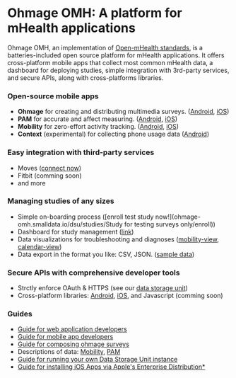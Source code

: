 # Ohmage OMH: A platform for mHealth applications
Ohmage OMH, an implementation of [Open-mHealth standards](http://www.openmhealth.org/), is a batteries-included open source platform for mHealth applications. It offers cross-platform mobile apps that collect most common mHealth data, a dashboard for deploying studies, simple integration with 3rd-party services, and secure APIs, along with cross-platforms libraries.

### Open-source mobile apps
  * **Ohmage** for creating and distributing multimedia surveys. ([Android](https://play.google.com/store/apps/details?id=io.smalldatalab.android.ohmage), [iOS](https://ohmage-omh.smalldata.io/ios/ohmage.html))
  * **PAM** for accurate and affect measuring. ([Android](https://play.google.com/store/apps/details?id=io.smalldatalab.android.pam), [iOS](https://ohmage-omh.smalldata.io/ios/pam.html))
  * **Mobility** for zero-effort activity tracking. ([Android](https://play.google.com/store/apps/details?id=io.smalldatalab.android.mobility), [iOS](https://ohmage-omh.smalldata.io/ios/mobility.html))
  * **Context** (experimental) for collecting phone usage data ([Android](https://play.google.com/store/apps/details?id=io.smalldatalab.android.context))


### Easy integration with third-party services
  * Moves ([connect now](https://ohmage-omh.smalldata.io/dsu/shims/authorize/moves))
  * Fitbit (comming soon)
  * and more

### Managing studies of any sizes
  * Simple on-boarding process ([enroll test study now!](ohmage-omh.smalldata.io/dsu/studies/Study for testing surveys only/enroll))
  * Dashboard for study management ([link](https://ohmage-omh.smalldata.io/admin/))
  * Data visualizations for troubleshooting and diagnoses ([mobility-view](https://github.com/smalldatalab/omh-dsu/blob/master/wiki-imgs/mobility-view.png), [calendar-view](https://github.com/smalldatalab/omh-dsu/blob/master/wiki-imgs/calendar-view.png))
  * Data export in the format you like: CSV, JSON. ([sample data](https://github.com/smalldatalab/omh-dsu/blob/master/wiki-imgs/mobility_daily_summary_data_points.csv))

### Secure APIs with comprehensive developer tools
  * Strctly enforce OAuth & HTTPS (see our [data storage unit](https://github.com/smalldatalab/omh-dsu/))
  * Cross-platform libraries: [Android](https://github.com/smalldatalab/android-omh-dsu-client-lib/), [iOS](https://github.com/smalldatalab/ios-omh-dsu-client-lib), and Javascript (comming soon)
  

### Guides
  * [Guide for web application developers](https://github.com/smalldatalab/omh-dsu/wiki/Guide-for-Client-Applications-Developers)
  * [Guide for mobile app developers](https://github.com/smalldatalab/omh-dsu/wiki/Guide-for-Mobile-Apps-Developers)
  * [Guide for composing ohmage surveys](https://github.com/ohmage/server/wiki/3.x-Survey-Structure)
  * Descriptions of data: [Mobility](https://github.com/smalldatalab/omh-dsu/wiki/Mobility-Data), [PAM](https://github.com/smalldatalab/omh-dsu/wiki/PAM-Data)
  * [Guide for running your own Data Storage Unit instance](https://github.com/smalldatalab/omh-dsu/wiki/Guide-for-DSU-(Server)-Installation)
  * [Guide for installing iOS Apps via Apple's Enterprise Distribution*](https://docs.google.com/document/d/13_KKPSgMpRekpXThaCmj0RDXoGGuQIij0I6uE96aXLc/edit?usp=sharing)
